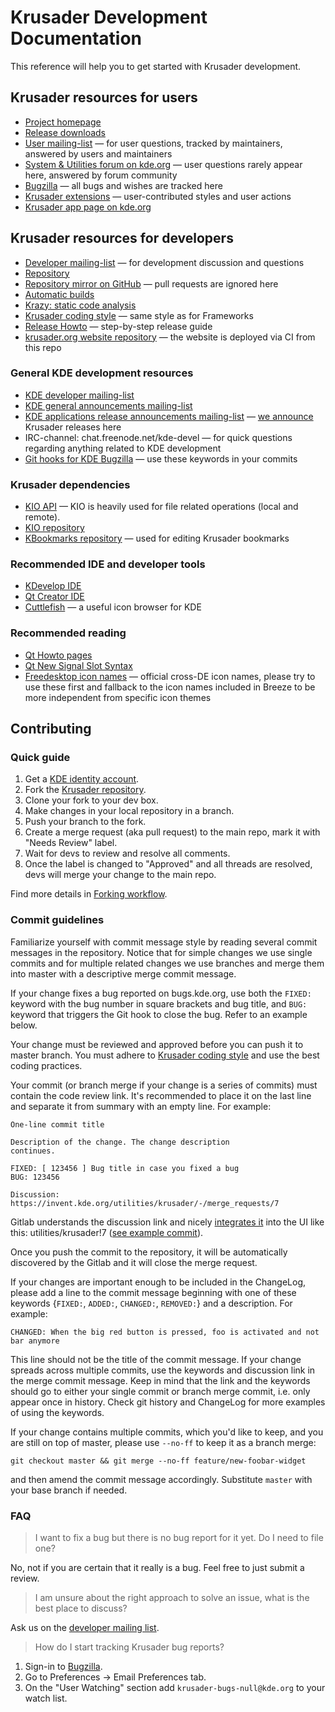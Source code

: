 # Krusader Development Documentation

This reference will help you to get started with Krusader development.


## Krusader resources for users

* [Project homepage](https://krusader.org/)
* [Release downloads](https://download.kde.org/stable/krusader/)
* [User mailing-list](https://groups.google.com/group/krusader-users) — for user questions, tracked by maintainers, answered by users and maintainers
* [System & Utilities forum on kde.org](https://forum.kde.org/viewforum.php?f=225) — user questions rarely appear here, answered by forum community
* [Bugzilla](https://bugs.kde.org/buglist.cgi?product=krusader) — all bugs and wishes are tracked here
* [Krusader extensions](https://store.kde.org/browse/cat/370/ord/top/) — user-contributed styles and user actions
* [Krusader app page on kde.org](https://kde.org/applications/en/utilities/org.kde.krusader)


## Krusader resources for developers

* [Developer mailing-list](https://groups.google.com/group/krusader-devel) — for development discussion and questions
* [Repository](https://invent.kde.org/utilities/krusader)
* [Repository mirror on GitHub](https://github.com/KDE/krusader) — pull requests are ignored here
* [Automatic builds](https://build.kde.org/job/Extragear/job/krusader/job/stable-kf5-qt5%20SUSEQt5.14/)
* [Krazy: static code analysis](http://ebn.kde.org/krazy/reports/extragear/utils/krusader/index.html)
* [Krusader coding style](https://techbase.kde.org/Policies/Frameworks_Coding_Style) — same style as for Frameworks
* [Release Howto](release-howto.md) — step-by-step release guide
* [krusader.org website repository](https://invent.kde.org/websites/krusader-org) — the website is deployed via CI from this repo

### General KDE development resources

* [KDE developer mailing-list](https://mail.kde.org/mailman/listinfo/kde-devel)
* [KDE general announcements mailing-list](https://mail.kde.org/mailman/listinfo/kde-announce)
* [KDE applications release announcements mailing-list](https://mail.kde.org/mailman/listinfo/kde-announce-apps) — [we announce](release-howto.md#send-a-letter-to-mailing-lists) Krusader releases here
* IRC-channel: chat.freenode.net/kde-devel — for quick questions regarding anything related to KDE development
* [Git hooks for KDE Bugzilla](https://community.kde.org/Infrastructure/Git/Hooks#Keywords) — use these keywords in your commits

### Krusader dependencies

* [KIO API](https://api.kde.org/frameworks/kio/html/index.html) — KIO is heavily used for file related operations (local and remote).
* [KIO repository](https://invent.kde.org/frameworks/kio)
* [KBookmarks repository](https://invent.kde.org/frameworks/kbookmarks) — used for editing Krusader bookmarks

### Recommended IDE and developer tools

* [KDevelop IDE](http://kdevelop.org)
* [Qt Creator IDE](https://www.qt.io/ide/)
* [Cuttlefish](https://community.kde.org/Plasma/DeveloperGuide#Icon_Viewer:_Cuttlefish) — a useful icon browser for KDE

### Recommended reading

* [Qt Howto pages](https://wiki.qt.io/Category:HowTo)
* [Qt New Signal Slot Syntax](https://wiki.qt.io/New_Signal_Slot_Syntax)
* [Freedesktop icon names](https://specifications.freedesktop.org/icon-naming-spec/icon-naming-spec-latest.html) — official cross-DE icon names, please try to use these first and fallback to the icon names included in Breeze to be more independent from specific icon themes


## Contributing

### Quick guide

1. Get a [KDE identity account](https://community.kde.org/Infrastructure#Identity_Accounts).
2. Fork the [Krusader repository](https://invent.kde.org/utilities/krusader).
3. Clone your fork to your dev box.
4. Make changes in your local repository in a branch.
5. Push your branch to the fork.
6. Create a merge request (aka pull request) to the main repo, mark it with "Needs Review" label.
7. Wait for devs to review and resolve all comments.
8. Once the label is changed to "Approved" and all threads are resolved, devs will merge your change to the main repo.

Find more details in [Forking workflow](https://invent.kde.org/help/user/project/repository/forking_workflow.md).

### Commit guidelines

Familiarize yourself with commit message style by reading several commit messages in the repository. Notice that for simple changes we use single commits and for multiple related changes we use branches and merge them into master with a descriptive merge commit message.

If your change fixes a bug reported on bugs.kde.org, use both the `FIXED:` keyword with the bug number in square brackets and bug title, and `BUG:` keyword that triggers the Git hook to close the bug. Refer to an example below.

Your change must be reviewed and approved before you can push it to master branch.
You must adhere to [Krusader coding style](https://techbase.kde.org/Policies/Frameworks_Coding_Style) and use the best coding practices.

Your commit (or branch merge if your change is a series of commits) must contain the code review link. It's recommended to place it on the last line and separate it from summary with an empty line. For example:

```
One-line commit title

Description of the change. The change description
continues.

FIXED: [ 123456 ] Bug title in case you fixed a bug
BUG: 123456

Discussion: https://invent.kde.org/utilities/krusader/-/merge_requests/7
```

Gitlab understands the discussion link and nicely [integrates it](https://invent.kde.org/help/user/markdown#special-gitlab-references) into the UI like this: utilities/krusader!7 ([see example commit](9198345c62ff6c2337fb37c9913bff933f57414b)).

Once you push the commit to the repository, it will be automatically discovered by the Gitlab and it will close the merge request.

If your changes are important enough to be included in the ChangeLog, please add a line to the commit message beginning with one of these keywords {`FIXED:`, `ADDED:`, `CHANGED:`, `REMOVED:`} and a description. For example:
```
CHANGED: When the big red button is pressed, foo is activated and not bar anymore
```
This line should not be the title of the commit message.
If your change spreads across multiple commits, use the keywords and discussion link in the merge commit message.
Keep in mind that the link and the keywords should go to either your single commit or branch merge commit, i.e. only appear once in history.
Check git history and ChangeLog for more examples of using the keywords.

If your change contains multiple commits, which you'd like to keep, and you are still on top of master, please use `--no-ff` to keep it as a branch merge:
```
git checkout master && git merge --no-ff feature/new-foobar-widget
```
and then amend the commit message accordingly. Substitute `master` with your base branch if needed.

### FAQ

> I want to fix a bug but there is no bug report for it yet. Do I need to file one?

No, not if you are certain that it really is a bug. Feel free to just submit a review.

> I am unsure about the right approach to solve an issue, what is the best place to discuss?

Ask us on the [developer mailing list](http://groups.google.com/group/krusader-devel).

> How do I start tracking Krusader bug reports?

1. Sign-in to [Bugzilla](https://bugs.kde.org/).
2. Go to Preferences → Email Preferences tab.
3. On the "User Watching" section add `krusader-bugs-null@kde.org` to your watch list.
